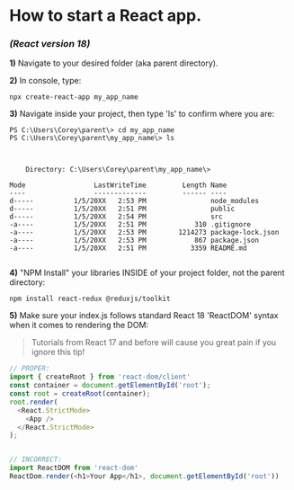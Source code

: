 # How to start a React app.

### _(React version 18)_

**1)** Navigate to your desired folder (aka parent directory).

**2)** In console, type:
```
npx create-react-app my_app_name
```
**3)** Navigate inside your project, then type 'ls' to confirm where you are:
```
PS C:\Users\Corey\parent\> cd my_app_name
PS C:\Users\Corey\parent\my_app_name\> ls



    Directory: C:\Users\Corey\parent\my_app_name\>

Mode                 LastWriteTime         Length Name
----                 -------------         ------ ----
d-----          1/5/20XX   2:53 PM                node_modules
d-----          1/5/20XX   2:51 PM                public
d-----          1/5/20XX   2:54 PM                src
-a----          1/5/20XX   2:51 PM            310 .gitignore
-a----          1/5/20XX   2:53 PM        1214273 package-lock.json
-a----          1/5/20XX   2:53 PM            867 package.json
-a----          1/5/20XX   2:51 PM           3359 README.md


```
**4)** "NPM Install" your libraries INSIDE of your project folder, not the parent directory:
```
npm install react-redux @reduxjs/toolkit
```
**5)** Make sure your index.js follows standard React 18 'ReactDOM' syntax when it comes to rendering the DOM:

> Tutorials from React 17 and before will cause you great pain if you ignore this tip! 
> 
```js
// PROPER:
import { createRoot } from 'react-dom/client'
const container = document.getElementById('root');
const root = createRoot(container);
root.render(
  <React.StrictMode>
    <App />
  </React.StrictMode>
);


// INCORRECT:
import ReactDOM from 'react-dom'
ReactDom.render(<h1>Your App</h1>, document.getElementById('root'))
```


